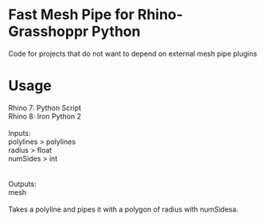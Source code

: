 # Fast Mesh Pipe for Rhino-Grasshoppr Python

Code for projects that do not want to depend on external mesh pipe plugins

# Usage

Rhino 7: Python Script<br>
Rhino 8: Iron Python 2 <br>
<br>
Inputs:<br>
polylines > polylines<br>
radius > float<br>
numSides > int<br>
<br><br>
Outputs:<br>
mesh<br>
<br>
Takes a polyline and pipes it with a polygon of radius with numSidesa.

